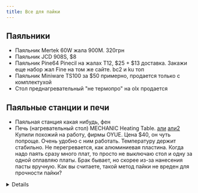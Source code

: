 ```yaml
---
title: Все для пайки
---
```


## Паяльники
- Паяльник Mertek 60W жала 900M. 320грн
- Паяльник JCD 908S, $8
- Паяльник Pine64 Pinecil на жалах Т12, $25 + $13 доставка. Закажи еще набор жал Fine на том же сайте. bc2 и ku топ
- Паяльник Miniware TS100 за $50 примерно, продается только с комплектухой
- Стол преднагревательный "не термопро" на olx продается

## Паяльные станции и печи
- Паяльная станция какая нибудь, фен
- Печь (нагревательный стол) MECHANIC Heating Table. [али](https://aliexpress.ru/item/1005002313668029.html) [али2](https://aliexpress.ru/item/1005002313668029.html) Купили похожий на работу, фирмы OYUE. Цена $40, он чуть попроще. Очень удобно с ним работать. Температуру держит стабильно. Не перегревается, как алюминиевая пластина. Когда надо паять сразу много плат, то просто не выключаю стол и одну за одной оплавляю платы. Брак бывает, но скорее из-за нанесения пасты вручную. Как вы считаете, такой метод пайки не вреден для прочности пайки?
<details markdown="0">
<img src="https://user-images.githubusercontent.com/17731587/143229942-a8c359f7-3ab1-4dfa-bebd-3502b1f2c7b4.png">фото печки</img>
</detalis>
- Печь для светодиодов 300грн + терморегулятор для нее и можно поиграться

## Жала, запчасти
- Жала 900M: KU, ... от Mechanic по 100грн за штуку. Они того стоят

## Доп. инструмент
- оловоотсос
- оплетка
- подставка
- смотри раздел "ручной инструмент"

## Расходники
- припой Cynel 1mm 16g
- припой Cynel 1mm 250g
- флюс-гель NC559
- паста паяльная

## Химия для пайки
- спирт изопропиловый / этиловый в бутылочке с тонким носиком
- маска паяльная
- глицерин для смачивания губки
- персульфат для травления плат
- растворители для отмывки чего угодно
- средство для восстановления необгораемых жал


## Термоусадка
- набор мелких термоусадок разных цветов 1,1.5,2,3,4,5 мм всех по две
- крупные термоусадочнве трубки (в ассортименте)


## Готовые наборы






